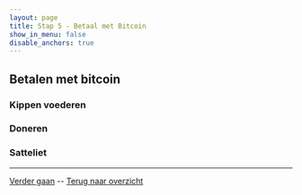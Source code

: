 ```yaml
---
layout: page
title: Stap 5 - Betaal met Bitcoin
show_in_menu: false
disable_anchors: true
---
```


## Betalen met bitcoin

### Kippen voederen

### Doneren

### Satteliet

---

[Verder gaan](stap6.md) --
[Terug naar overzicht](overzicht.md)
